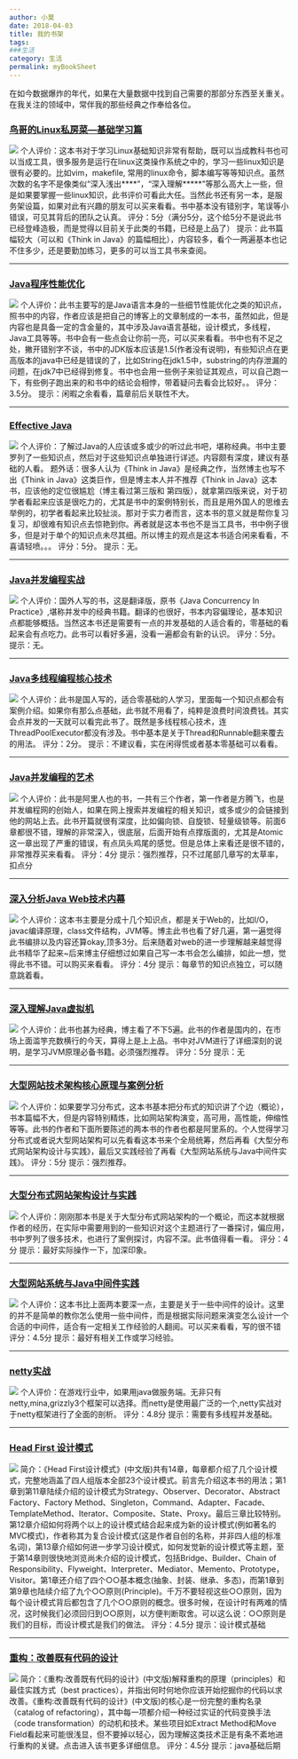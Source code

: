 ```yaml
---
author: 小莫
date: 2018-04-03
title: 我的书架
tags:
###生活
category: 生活
permalink: myBookSheet
---
```

在如今数据爆炸的年代，如果在大量数据中找到自己需要的那部分东西至关重关。在我关注的领域中，常伴我的那些经典之作奉给各位。
<!-- more -->

### [鸟哥的Linux私房菜—基础学习篇](https://book.douban.com/subject/4889838/)

![](https://img1.doubanio.com/lpic/s4399937.jpg)
个人评价：这本书对于学习Linux基础知识非常有帮助，既可以当成教科书也可以当成工具，很多服务是运行在linux这类操作系统之中的，学习一些linux知识是很有必要的。比如vim，makefile, 常用的linux命令，脚本编写等等知识点。虽然次数的名字不是像类似“深入浅出****”，“深入理解*****”等那么高大上一些，但是如果要掌握一些linux知识，此书评价可看此大任。当然此书还有另一本，是服务架设篇，如果对此有兴趣的朋友可以买来看看。书中基本没有错别字，笔误等小错误，可见其背后的团队之认真。 
评分：5分（满分5分，这个给5分不是说此书已经登峰造极，而是觉得以目前关于此类的书籍，已经是上品了） 
提示：此书篇幅较大（可以和《Think in Java》的篇幅相比），内容较多，看个一两遍基本也记不住多少，还是要勤加练习，更多的可以当工具书来查阅。

----------

### [Java程序性能优化](https://book.douban.com/subject/19969386/)

![](https://img1.doubanio.com/lpic/s25101909.jpg)
个人评价：此书主要写的是Java语言本身的一些细节性能优化之类的知识点，照书中的内容，作者应该是把自己的博客上的文章制成的一本书，虽然如此，但是内容也是具备一定的含金量的，其中涉及Java语言基础，设计模式，多线程，Java工具等等。书中会有一些点会让你前一亮，可以买来看看。书中也有不足之处，撇开错别字不谈，书中的JDK版本应该是1.5(作者没有说明)，有些知识点在更高版本的java中已经是错误的了，比如String在jdk1.5中，substring的内存泄漏的问题，在jdk7中已经得到修复。书中也会用一些例子来验证其观点，可以自己跑一下，有些例子跑出来的和书中的结论会相悖，带着疑问去看会比较好。。 
评分：3.5分。 
提示：闲暇之余看看，篇章前后关联性不大。

----------

### [Effective Java](https://book.douban.com/subject/3360807/)

![](https://img3.doubanio.com/lpic/s3479802.jpg)
个人评价：了解过Java的人应该或多或少的听过此书吧，堪称经典。书中主要罗列了一些知识点，然后对于这些知识点单独进行详述。内容颇有深度，建议有基础的人看。 
题外话：很多人认为《Think in Java》是经典之作，当然博主也写不出《Think in Java》这类巨作，但是博主本人并不推荐《Think in Java》这本书，应该他的定位很尴尬（博主看过第三版和 第四版），就拿第四版来说，对于初学者看起来应该是很吃力的，尤其是书中的案例特别长，而且是用外国人的思维去举例的，初学者看起来比较扯淡。那对于实力者而言，这本书的意义就是帮你复习复习，却很难有知识点去惊艳到你。再者就是这本书也不是当工具书，书中例子很多，但是对于单个的知识点未尽其细。所以博主的观点是这本书适合闲来看看，不喜请轻喷。。。 
评分：5分。 
提示：无。

----------

### [Java并发编程实战](https://book.douban.com/subject/10484692/)

![](https://img3.doubanio.com/lpic/s7663093.jpg)
个人评价：国外人写的书，这是翻译版，原书《Java Concurrency In Practice》,堪称并发中的经典书籍。翻译的也很好，书本内容偏理论，基本知识点都能够概括。当然这本书还是需要有一点的并发基础的人适合看的，零基础的看起来会有点吃力。此书可以看好多遍，没看一遍都会有新的认识。 
评分：5分。 
提示：无。

----------

### [Java多线程编程核心技术](https://book.douban.com/subject/26555197/)

![](https://img3.doubanio.com/lpic/s28238985.jpg)
个人评价：此书是国人写的，适合零基础的人学习，里面每一个知识点都会有案例介绍。如果你有那么点基础，此书就不用看了，纯粹是浪费时间浪费钱。其实会点并发的一天就可以看完此书了。既然是多线程核心技术，连ThreadPoolExecutor都没有涉及。书中基本是关于Thread和Runnable翻来覆去的用法。 
评分：2分。 
提示：不建议看，实在闲得慌或者基本零基础可以看看。

----------

### [Java并发编程的艺术](https://book.douban.com/subject/26591326/)

![](https://img1.doubanio.com/lpic/s28275418.jpg)
个人评价：此书是阿里人也的书，一共有三个作者，第一作者是方腾飞，也是并发编程网的创始人，如果在网上搜索并发编程的相关知识，或多或少的会链接到他的网站上去。此书开篇就很有深度，比如偏向锁、自旋锁、轻量级锁等。前面6章都很不错，理解的非常深入，很底层，后面开始有点撑版面的，尤其是Atomic这一章出现了严重的错误，有点凤头鸡尾的感觉。但是总体上来看还是很不错的，非常推荐买来看看。 
评分：4分 
提示：强烈推荐，只不过尾部几章写的太草率，扣点分

----------

### [深入分析Java Web技术内幕](https://book.douban.com/subject/19965586/)

![](https://img3.doubanio.com/lpic/s24407073.jpg)
个人评价：这本书主要是分成十几个知识点，都是关于Web的，比如I/O，javac编译原理，class文件结构，JVM等。博主此书也看了好几遍，第一遍觉得此书编排以及内容还算okay,顶多3分。后来随着对web的进一步理解越来越觉得此书精华了起来~后来博主仔细想过如果自己写一本书会怎么编排，如此一想，觉得此书不错。可以购买来看看。 
评分：4分 
提示：每章节的知识点独立，可以随意跳着看。

----------

### [深入理解Java虚拟机](https://book.douban.com/subject/24722612/)

![](https://img3.doubanio.com/lpic/s27458236.jpg)
个人评价：此书也甚为经典，博主看了不下5遍。此书的作者是国内的，在市场上面滥竽充数横行的今天，算得上是上上品。书中对JVM进行了详细深刻的说明，是学习JVM原理必备书籍。必须强烈推荐。 
评分：5分 
提示：无

----------

### [大型网站技术架构核心原理与案例分析](https://book.douban.com/subject/25723064/)

![](https://img3.doubanio.com/lpic/s27250675.jpg)
个人评价：如果要学习分布式，这本书基本把分布式的知识讲了个边（概论），书本篇幅不大，但是内容特别精炼，比如网站架构演变，高可用，高性能，伸缩性等等。此书的作者和下面所要陈述的两本书的作者也都是阿里系的。个人觉得学习分布式或者说大型网站架构可以先看看这本书来个全局统筹，然后再看《大型分布式网站架构设计与实践》，最后又实践经验了再看《大型网站系统与Java中间件实践》。 
评分：5分 
提示：强烈推荐。

----------

### [大型分布式网站架构设计与实践](https://book.douban.com/subject/25972633/)

![](https://img3.doubanio.com/lpic/s27444272.jpg)
个人评价：刚刚那本书是关于大型分布式网站架构的一个概论，而这本就根据作者的经历，在实际中需要用到的一些知识对这个主题进行了一番探讨，偏应用，书中罗列了很多技术，也进行了案例探讨，内容不深。此书值得看一看。 
评分：4分 
提示：最好实际操作一下，加深印象。

----------

### [大型网站系统与Java中间件实践](https://book.douban.com/subject/25867042/)

![](https://img1.doubanio.com/lpic/s27269837.jpg)
个人评价：这本书比上面两本要深一点，主要是关于一些中间件的设计。这里的并不是简单的教你怎么使用一些中间件，而是根据实际问题来演变怎么设计一个合适的中间件，适合有一定相关工作经验的人翻阅。可以买来看看，写的很不错 
评分：4.5分 
提示：最好有相关工作或学习经验。

----------

### [netty实战](https://book.douban.com/subject/27038538/)

![](https://img3.doubanio.com/lpic/s29444565.jpg)
个人评价：在游戏行业中，如果用java做服务端。无非只有netty,mina,grizzly3个框架可以选择。而netty是使用最广泛的一个,netty实战对于netty框架进行了全面的剖析。
评分：4.8分
提示：需要有多线程并发基础。

----------

### [Head First 设计模式](https://book.douban.com/subject/2243615/)

![](https://img3.doubanio.com/lpic/s2686916.jpg)
简介：《Head First设计模式》(中文版)共有14章，每章都介绍了几个设计模式，完整地涵盖了四人组版本全部23个设计模式。前言先介绍这本书的用法；第1章到第11章陆续介绍的设计模式为Strategy、Observer、Decorator、Abstract Factory、Factory Method、Singleton，Command、Adapter、Facade、TemplateMethod、Iterator、Composite、State、Proxy。最后三章比较特别。第12章介绍如何将两个以上的设计模式结合起来成为新的设计模式(例如著名的MVC模式)，作者称其为复合设计模式(这是作者自创的名称，并非四人组的标准名词)，第13章介绍如何进一步学习设计模式，如何发觉新的设计模式等主题，至于第14章则很快地浏览尚未介绍的设计模式，包括Bridge、Builder、Chain of Responsibility、Flyweight、Interpreter、Mediator、Memento、Prototype，Visitor。第1章还介绍了四个○○基本概念(抽象、封装、继承、多态)，而第1章到第9章也陆续介绍了九个○○原则(Principle)。千万不要轻视这些○○原则，因为每个设计模式背后都包含了几个○○原则的概念。很多时候，在设计时有两难的情况，这时候我们必须回归到○○原则，以方便判断取舍。可以这么说：○○原则是我们的目标，而设计模式是我们的做法。
评分：4.5分
提示：设计模式基础

----------

###  [重构：改善既有代码的设计](https://book.douban.com/subject/1229923/)

![](https://img3.doubanio.com/lpic/s1669771.jpg)
简介：《重构:改善既有代码的设计》(中文版)解释重构的原理（principles）和最佳实践方式（best practices），并指出何时何地你应该开始挖掘你的代码以求改善。《重构:改善既有代码的设计》(中文版)的核心是一份完整的重构名录（catalog of refactoring），其中每一项都介绍一种经过实证的代码变换手法（code transformation）的动机和技术。某些项目如Extract Method和Move Field看起来可能很浅显，但不要掉以轻心，因为理解这类技术正是有条不紊地进行重构的关键。点击进入该书更多详细信息。
评分：4.5分
提示：java基础后期
